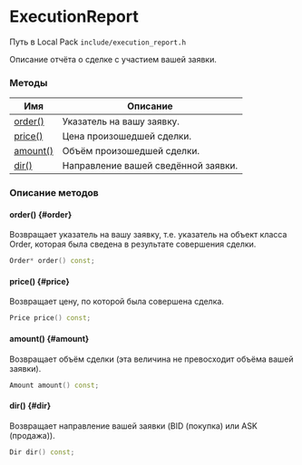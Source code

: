 # ExecutionReport

Путь в Local Pack `include/execution_report.h`

Описание отчёта о сделке с участием вашей заявки.

### Методы

| Имя | Описание |
| --- | --- |
| [order()](#order) | Указатель на вашу заявку. |
| [price()](#price) | Цена произошедшей сделки. |
| [amount()](#amount) | Объём произошедшей сделки. |
| [dir()](#dir) | Направление вашей сведённой заявки. |

### Описание методов

#### order() {#order}

Возвращает указатель на вашу заявку, т.е. указатель на объект класса Order, которая была сведена в результате совершения сделки.

```c++
Order* order() const;
```

#### price() {#price}

Возвращает цену, по которой была совершена сделка.

```c++
Price price() const;
```

#### amount() {#amount}

Возвращает объём сделки (эта величина не превосходит объёма вашей заявки).

```c++
Amount amount() const;
```

#### dir() {#dir}

Возвращает направление вашей заявки (BID (покупка) или ASK (продажа)).

```c++
Dir dir() const;
```
